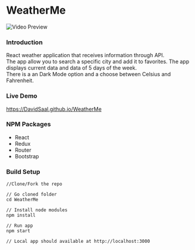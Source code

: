 # WeatherMe

<img src="assets/WeatherMe.gif" alt="Video Preview" />

### Introduction

React weather application that receives information through API.<br>
The app allow you to search a specific city and add it to favorites. The app displays current data and data of 5 days of the week.<br>
There is a an Dark Mode option and a choose between Celsius and Fahrenheit.

### Live Demo

<a target="_blank">https://DavidSaal.github.io/WeatherMe</a>

### NPM Packages

- React
- Redux
- Router
- Bootstrap

### Build Setup

```
//Clone/Fork the repo

// Go cloned folder
cd WeatherMe

// Install node modules
npm install

// Run app
npm start

// Local app should available at http://localhost:3000
```
